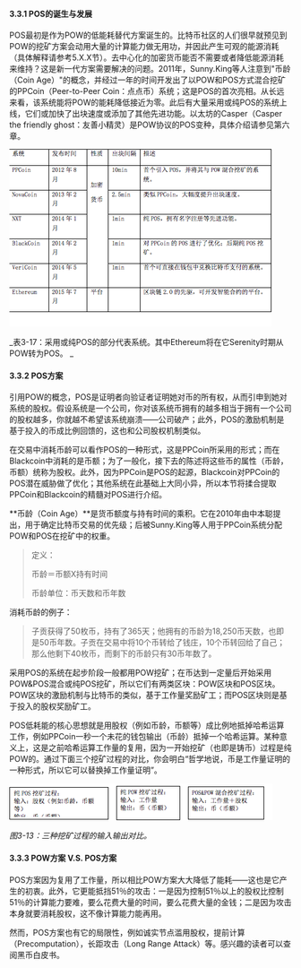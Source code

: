 #### 3.3.1 POS的诞生与发展

POS最初是作为POW的低能耗替代方案诞生的。比特币社区的人们很早就预见到POW的挖矿方案会动用大量的计算能力做无用功，并因此产生可观的能源消耗（具体解释请参考5.X.X节）。去中心化的加密货币能否不需要或者降低能源消耗来维持？这是新一代方案需要解决的问题。2011年，Sunny.King等人注意到"币龄（Coin Age）"的概念，并经过一年的时间开发出了以POW和POS方式混合挖矿的PPCoin（Peer-to-Peer Coin：点点币）系统；这是POS的首次亮相。从长远来看，该系统能将POW的能耗降低接近为零。此后有大量采用或纯POS的系统上线，它们或加快了出块速度或添加了其他先进功能。以太坊的Casper（Casper the friendly ghost：友善小精灵）是POW协议的POS变种，具体介绍请参见第六章。

![](/assets/table3-17.png)

_表3-17：采用或纯POS的部分代表系统。其中Ethereum将在它Serenity时期从POW转为POS。 _

#### 3.3.2 POS方案

引用POW的概念，POS是证明者向验证者证明她对币的所有权，从而引申到她对系统的股权。假设系统是一个公司，你对该系统币拥有的越多相当于拥有一个公司的股权越多，你就越不希望该系统崩溃——公司破产；此外，POS的激励机制是基于投入的币成比例回馈的，这也和公司股权机制类似。

在交易中消耗币龄可以看作POS的一种形式，这是PPCoin所采用的形式；而在Blackcoin中消耗的是币额；为了一般化，接下去的陈述将这些币的属性（币龄，币额）统称为股权。此外，因为PPCoin是POS的起源，Blackcoin对PPCoin的POS潜在威胁做了优化；其他系统在此基础上大同小异，所以本节将揉合提取PPCoin和Blackcoin的精髓对POS进行介绍。

**币龄（Coin Age）**是货币额度与持有时间的乘积。它在2010年由中本聪提出，用于确定比特币交易的优先级；后被Sunny.King等人用于PPCoin系统分配POW和POS在挖矿中的权重。

> 定义：
>
> 币龄＝币额X持有时间
>
> 币龄单位：币天数和币年数

消耗币龄的例子：

> 子贡获得了50枚币，持有了365天；他拥有的币龄为18,250币天数，也即是50币年数。子贡在交易中将10个币转给了钱庄，10个币转回给了自己；那么他剩下40枚币，而剩下的币龄只有30币年数了。

采用POS的系统在起步阶段一般都用POW挖矿；在币达到一定量后开始采用POW&POS混合或纯POS挖矿，所以它们有两类区块：POW区块和POS区块。POW区块的激励机制与比特币的类似，基于工作量奖励矿工；而POS区块则是基于投入的股权奖励矿工。

POS低耗能的核心思想就是用股权（例如币龄，币额等）成比例地抵掉哈希运算工作，例如PPCoin一秒一个未花的钱包输出（币龄）抵掉一个哈希运算。某种意义上，这是之前哈希运算工作量的复用，因为一开始挖矿（也即是铸币）过程是纯POW的。通过下面三个挖矿过程的对比，你会明白“哲学地说，币是工作量证明的一种形式，所以它可以替换掉工作量证明”。

![](/assets/ffig-3-13.png)

_图3-13：三种挖矿过程的输入输出对比。_

#### 3.3.3 POW方案 V.S. POS方案

POS方案因为复用了工作量，所以相比POW方案大大降低了能耗——这也是它产生的初衷。此外，它更能抵挡51％的攻击：一是因为控制51％以上的股权比控制51％的计算能力要难，要么花费大量的时间，要么花费大量的金钱；二是因为攻击本身就要消耗股权，这不像计算能力能再用。

然而，POS方案也有它的局限性，例如诚实节点滥用股权，提前计算（Precomputation），长距攻击（Long Range Attack）等。感兴趣的读者可以查阅黑币白皮书。




